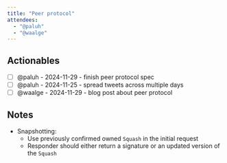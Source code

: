 ```yaml
---
title: "Peer protocol"
attendees:
  - "@paluh"
  - "@waalge"
---
```


## Actionables

- [ ] @paluh - 2024-11-29 - finish peer protocol spec
- [ ] @paluh - 2024-11-25 - spread tweets across multiple days
- [ ] @waalge - 2024-11-29 - blog post about peer protocol

## Notes

- Snapshotting:
  - Use previously confirmed owned `Squash` in the initial request
  - Responder should either return a signature or an updated version of the `Squash`

